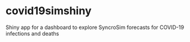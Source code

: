 # covid19simshiny
Shiny app for a dashboard to explore SyncroSim forecasts for COVID-19 infections and deaths
